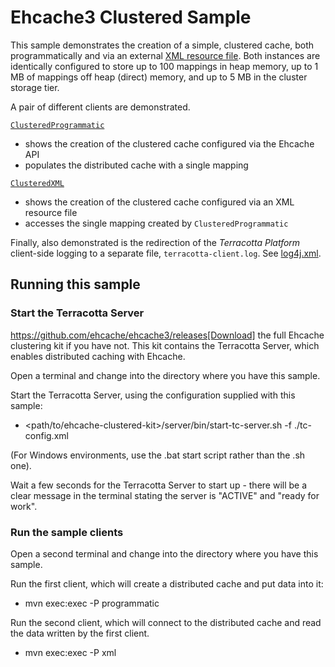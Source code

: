 # Ehcache3 Clustered Sample

This sample demonstrates the creation of a simple, clustered cache, both programmatically and via an external [XML resource file](src/main/resources/ehcache.xml). Both instances are identically configured to store up to 100 mappings in heap memory, up to 1 MB of mappings off heap (direct) memory, and up to 5 MB in the cluster storage tier.

A pair of different clients are demonstrated.

[`ClusteredProgrammatic`](src/main/java/org/ehcache/sample/ClusteredProgrammatic.java)
  - shows the creation of the clustered cache configured via the Ehcache API
  - populates the distributed cache with a single mapping

[`ClusteredXML`](src/main/java/org/ehcache/sample/ClusteredXML.java)
  - shows the creation of the clustered cache configured via an XML resource file
  - accesses the single mapping created by `ClusteredProgrammatic`

Finally, also demonstrated is the redirection of the *Terracotta Platform* client-side logging to a separate file, `terracotta-client.log`. See [log4j.xml](src/main/resources/log4j.xml).

## Running this sample

### Start the Terracotta Server

https://github.com/ehcache/ehcache3/releases[Download] the full Ehcache clustering kit if you have not.  This kit contains the Terracotta Server, which enables distributed caching with Ehcache.

Open a terminal and change into the directory where you have this sample.

Start the Terracotta Server, using the configuration supplied with this sample:

  - <path/to/ehcache-clustered-kit>/server/bin/start-tc-server.sh -f ./tc-config.xml

(For Windows environments, use the .bat start script rather than the .sh one).

Wait a few seconds for the Terracotta Server to start up - there will be a clear message in the terminal stating the server is "ACTIVE" and "ready for work".

### Run the sample clients

Open a second terminal and change into the directory where you have this sample.

Run the first client, which will create a distributed cache and put data into it:

  - mvn exec:exec -P programmatic

Run the second client, which will connect to the distributed cache and read the data written by the first client.

  - mvn exec:exec -P xml
